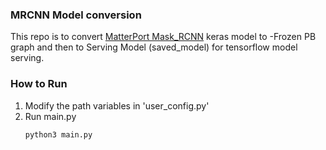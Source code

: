 ### MRCNN Model conversion
This repo is to convert [MatterPort Mask_RCNN](https://github.com/matterport/Mask_RCNN) keras model to -Frozen PB graph and then to Serving Model (saved_model) for tensorflow model serving.


### How to Run
1. Modify the path variables in 'user_config.py'
2. Run main.py
    ```bash
    python3 main.py
    ```

